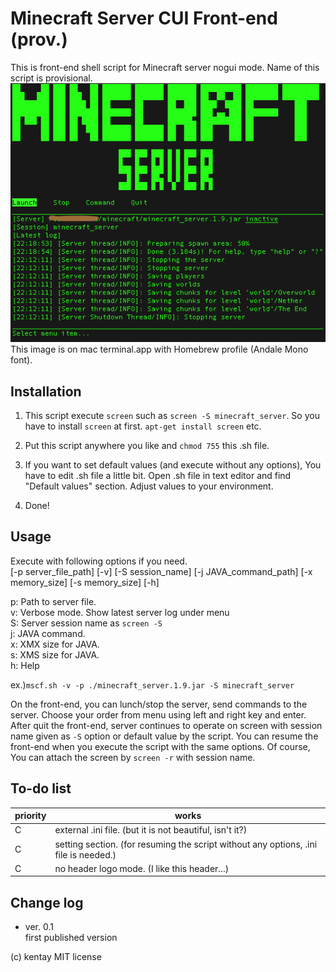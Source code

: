 # Minecraft Server CUI Front-end (prov.)
This is front-end shell script for Minecraft server nogui mode. Name of this script is provisional.  
![screenshot1](screenshot1.png)  
This image is on mac terminal.app with Homebrew profile (Andale Mono font).

## Installation  
1) This script execute `screen` such as `screen -S minecraft_server`. So you have to install `screen` at first. `apt-get install screen` etc.

2) Put this script anywhere you like and `chmod 755` this .sh file.

3) If you want to set default values (and execute without any options), You have to edit .sh file a little bit. Open .sh file in text editor and find "Default values" section. Adjust values to your environment.  

4) Done!

## Usage
Execute with following options if you need.  
[-p server_file_path] [-v] [-S session_name] [-j JAVA_command_path] [-x memory_size] [-s memory_size] [-h]

p: Path to server file.  
v: Verbose mode. Show latest server log under menu  
S: Server session name as `screen -S`  
j: JAVA command.  
x: XMX size for JAVA.  
s: XMS size for JAVA.  
h: Help

ex.)`mscf.sh -v -p ./minecraft_server.1.9.jar -S minecraft_server`

On the front-end, you can lunch/stop the server, send commands to the server. Choose your order from menu using left and right key and enter.
After quit the front-end, server continues to operate on screen with session name given as `-S` option or default value by the script. You can resume the front-end when you execute the script with the same options. Of course, You can attach the screen by `screen -r` with session name.

## To-do list

|priority|works|
|-----|----|
|C|external .ini file. (but it is not beautiful, isn't it?)|
|C|setting section. (for resuming the script without any options, .ini file is needed.)|
|C|no header logo mode. (I like this header...)|

## Change log
- ver. 0.1  
first published version

(c) kentay MIT license
